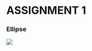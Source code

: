 # ASSIGNMENT 1
### Ellipse
<img src="https://user-images.githubusercontent.com/76903207/154395719-bbaa6e1d-3b44-40f3-b41f-d988c05fa4ed.png">


